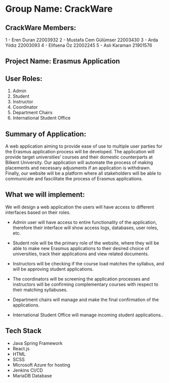 # Group Name: CrackWare

## CrackWare Members:
1 - Eren Duran 22003932
2 - Mustafa Cem Gülümser 22003430
3 - Arda Yıldız 22003093
4 - Elifsena Öz 22002245
5 - Aslı Karaman 21901576

## Project Name: Erasmus Application

## User Roles:
 1. Admin
 2. Student
 3. Instructor
 4. Coordinator
 5. Department Chairs
 6. International Student Office

## Summary of Application:
A web application aiming to provide ease of use to multiple user parties for the Erasmus application process will be developed. The application will provide target universities’ courses and their domestic counterparts at Bilkent University. Our application will automate the process of making placements and necessary adjusments if an application is withdrawn. Finally, our website will be a platform where all stakeholders will be able to communicate and fascilitate the process of Erasmus applications.

## What we will implement:
We will design a web application the users will have access to different interfaces based on their roles.

 - Admin user will have access to entire functionality of the application, therefore their interface will show
access logs, databases, user roles, etc.

 - Student role will be the primary role of the website, where they will be able to make new Erasmus applications 
to their desired choice of universities, track their applications and view related documents.

 - Instructors will be checking if the course load matches the syllabus, and will be approving student applications.

 - The coordinators will be screening the application processes and instructors will be confirming complementary courses 
with respect to their matching syllabuses.

 - Department chairs will manage and make the final confirmation of the applications.

 - International Student Office will manage incoming student applications..

## Tech Stack
- Java Spring Framework
- React.js
- HTML
- SCSS
- Microsoft Azure for hosting
- Jenkins CI/CD
- MariaDB Database
